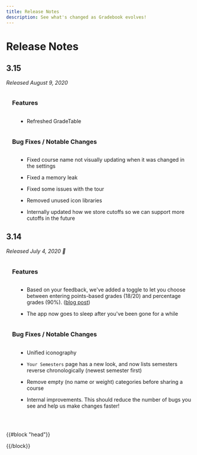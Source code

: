 ```yaml
---
title: Release Notes
description: See what's changed as Gradebook evolves!
---
```

<div class="container content-container">

# Release Notes

## 3.15

_Released August 9, 2020_

### Features

 - Refreshed GradeTable

### Bug Fixes / Notable Changes

 - Fixed course name not visually updating when it was changed in the settings

 - Fixed a memory leak

 - Fixed some issues with the tour

 - Removed unused icon libraries

 - Internally updated how we store cutoffs so we can support more cutoffs in the future

## 3.14

_Released July 4, 2020 🎇_

### Features

 - Based on your feedback, we've added a toggle to let you choose between entering points-based grades (18/20) and percentage grades (90%). ([blog post](/blog/toggle-percentages-or-points))

 - The app now goes to sleep after you've been gone for a while

### Bug Fixes / Notable Changes

 - Unified iconography

 - `Your Semesters` page has a new look, and now lists semesters reverse chronologically (newest semester first)

 - Remove empty (no name or weight) categories before sharing a course

 - Internal improvements. This should reduce the number of bugs you see and help us make changes faster!

 </div>

{{#block "head"}}
<style>
	.content-container {
		padding-bottom: 2rem;
	}

	.content-container h3 {
		line-height: 3rem;
		margin-left: 1rem;
	}

	.content-container ul li {
		margin-left: 2rem;
	}
</style>
{{/block}}